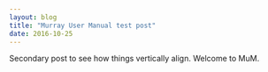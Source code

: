 ```yaml
---
layout: blog
title: "Murray User Manual test post"
date: 2016-10-25
---
```


Secondary post to see how things vertically align. Welcome to MuM.

